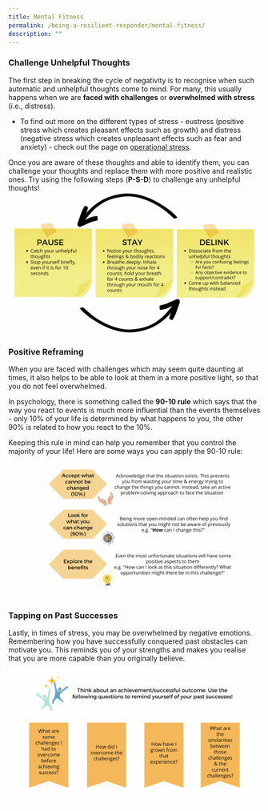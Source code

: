 ```yaml
---
title: Mental Fitness
permalink: /being-a-resilient-responder/mental-fitness/
description: ""
---
```

### Challenge Unhelpful Thoughts
The first step in breaking the cycle of negativity is to recognise when such automatic and unhelpful thoughts come to mind. For many, this usually happens when we are **faced with challenges** or **overwhelmed with stress** (i.e., distress).
* To find out more on the different types of stress - eustress (positive stress which creates pleasant effects such as growth) and distress (negative stress which creates unpleasant effects such as fear and anxiety) - check out the page on [operational stress](/managing-operational-stress/ops-stress).

Once you are aware of these thoughts and able to identify them, you can challenge your thoughts and replace them with more positive and realistic ones. Try using the following steps (**P-S-D**) to challenge any unhelpful thoughts!
![](/images/mental%20fitness%201.png)

### Positive Reframing
When you are faced with challenges which may seem quite daunting at times, it also helps to be able to look at them in a more positive light, so that you do not feel overwhelmed. 

In psychology, there is something called the **90-10 rule** which says that the way you react to events is much more influential than the events themselves - only 10% of your life is determined by what happens to you, the other 90% is related to how you react to the 10%.

Keeping this rule in mind can help you remember that you control the majority of your life! Here are some ways you can apply the 90-10 rule:
![](/images/mental%20fitness%202.png)

### Tapping on Past Successes
Lastly, in times of stress, you may be overwhelmed by negative emotions. Remembering how you have successfully conquered past obstacles can motivate you. This reminds you of your strengths and makes you realise that you are more capable than you originally believe.
![](/images/mental%20fitness%203.png)